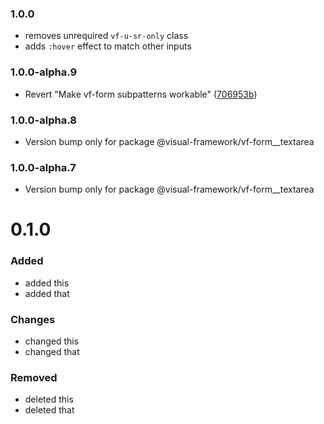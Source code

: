 ### 1.0.0

- removes unrequired `vf-u-sr-only` class
- adds `:hover` effect to match other inputs

### 1.0.0-alpha.9

- Revert "Make vf-form subpatterns workable" ([706953b](https://github.com/visual-framework/vf-core/commit/706953b6fcfbbd1965d17b2ca082432af90ab752))

### 1.0.0-alpha.8

- Version bump only for package @visual-framework/vf-form__textarea

### 1.0.0-alpha.7

- Version bump only for package @visual-framework/vf-form__textarea













































































































































# 0.1.0

### Added
- added this
- added that

### Changes

- changed this
- changed that

### Removed

- deleted this
- deleted that
